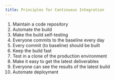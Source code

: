 ```yaml
---
title: Principles for Continuous Integration
---
```


1. Maintain a code repository
1. Automate the build
1. Make the build self-testing
1. Everyone commits to the baseline every day
1. Every commit (to baseline) should be built
1. Keep the build fast
1. Test in a clone of the production environment
1. Make it easy to get the latest deliverables
1. Everyone can see the results of the latest build
1. Automate deployment